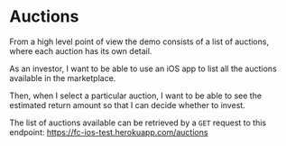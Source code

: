 # Auctions

From a high level point of view the demo consists of a list of auctions, where each auction has its own detail.

As an investor, I want to be able to use an iOS app to list all the auctions available in the marketplace.

Then, when I select a particular auction, I want to be able to see the estimated return amount so that I can decide whether to invest.

The list of auctions available can be retrieved by a `GET` request to this endpoint:
https://fc-ios-test.herokuapp.com/auctions
